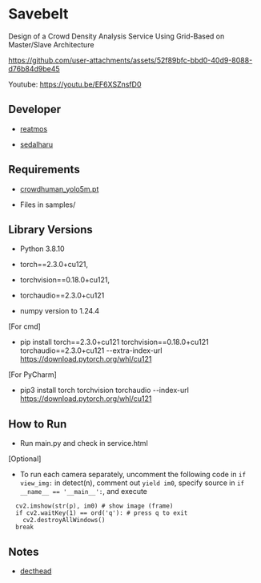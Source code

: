 # Savebelt
Design of a Crowd Density Analysis Service Using Grid-Based on Master/Slave Architecture

https://github.com/user-attachments/assets/52f89bfc-bbd0-40d9-8088-d76b84d9be45

Youtube: https://youtu.be/EF6XSZnsfD0

## Developer
- [reatmos](https://github.com/reatmos)

- [sedalharu](https://github.com/sedalharu)

## Requirements
- [crowdhuman_yolo5m.pt](https://drive.google.com/file/d/1gglIwqxaH2iTvy6lZlXuAcMpd_U0GCUb/view)

- Files in samples/

## Library Versions
- Python 3.8.10

- torch==2.3.0+cu121,
- torchvision==0.18.0+cu121,
- torchaudio==2.3.0+cu121
- numpy version to 1.24.4

[For cmd]
- pip install torch==2.3.0+cu121 torchvision==0.18.0+cu121 torchaudio==2.3.0+cu121 --extra-index-url https://download.pytorch.org/whl/cu121

[For PyCharm]
- pip3 install torch torchvision torchaudio --index-url https://download.pytorch.org/whl/cu121

## How to Run
- Run main.py and check in service.html

[Optional]
- To run each camera separately, uncomment the following code in `if view_img:` in detect(n), comment out `yield im0`, specify source in `if __name__ == '__main__':`, and execute

```
  cv2.imshow(str(p), im0) # show image (frame)
  if cv2.waitKey(1) == ord('q'): # press q to exit
    cv2.destroyAllWindows()
  break
```

## Notes
- [decthead](https://github.com/mehdighasemzadeh/Crowd-Counting-YOLOV5)

